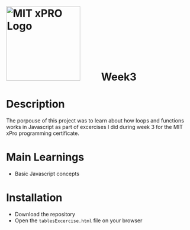 # <img src="https://globalalumni.xpro.mit.edu/wp-content/uploads/2020/03/main-nav-logo.png" alt="MIT xPRO Logo" style="float: center; margin-right: 50px;" width="200"/>  Week3

# Description 
The porpouse of this project was to learn about how loops and functions works in Javascript as part of excercises I did during week 3 for the  MIT xPro programming certificate.

# Main Learnings 
* Basic Javascript concepts

# Installation
* Download the repository
* Open the <code>tablesExcercise.html</code> file on your browser
